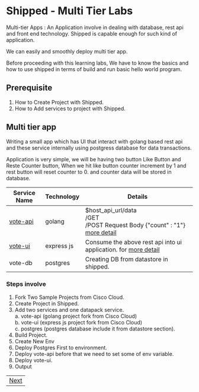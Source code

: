 # Shipped - Multi Tier Labs

Multi-tier Apps : An Application involve in dealing with database, rest api and front end technology. Shipped is capable enough for such kind of application.

We can easily and smoothly deploy multi tier app.

Before proceeding with this learning labs, We have to know the basics and how to use shipped in terms of build and run basic hello world program.

## Prerequisite

1. How to Create Project with Shipped.
2. How to Add services to project with Shipped.

## Multi tier app

Writing a small app which has UI that interact with golang based rest api and these service internally using postgress database for data transactions.

Application is very simple, we will be having two button Like Button and Reste Counter button, When we hit like button counter increment by 1 and rest button will reset counter to 0. and counter data will be stored in database.

<table>
<thead>
<th>
	Service Name
</th>
<th>
	Technology
</th>
<th>
Details
</th>
</thead>
<tbody>
<tr>
	<td>
		<a href="https://github.com/CiscoCloud/vote-api" target="_blank">vote-api</a>
	</td>
	<td>
		golang
	</td>
	<td>
		$host_api_url/data<br/>
		/GET <br/>
		/POST
		Request Body {"count" : "1"}<br/>
		<a href="https://github.com/CiscoCloud/vote-api" target="_blank">more detail</a>
	</td>
</tr>
<tr>
	<td>		<a href="https://github.com/CiscoCloud/vote-ui" target="_blank">vote-ui</a></td>
	<td>express js</td>
	<td>Consume the above rest api into ui application. for 		<a href="https://github.com/CiscoCloud/vote-ui" target="_blank">more detail</a></td>
</tr>
<tr>
	<td>vote-db</td>	
	<td>postgres</td>
	<td>Creating DB from datastore in shipped.</td>
</tr>
</tbody>
</table>


### Steps involve

1. Fork Two Sample Projects from Cisco Cloud.
2. Create Project in Shipped.
3. Add two services  and one datapack service.<br/>
	a. vote-api (golang project fork from Cisco Cloud)<br/>
	b. vote-ui (express js project fork from Cisco Cloud)<br/>
	c. postgres (postgres database include it from datastore section).<br/>
4.	Build Project.
5. 	Create New Env
6. 	Deploy Postgres First to environment.
7.	Deploy vote-api before that we need to set some of env variable.
8.	Deploy vote-ui.
9.	Output

<table><tbody><tr>
<td align="right"><a href="2.md">Next</a></td>
</tr></tbody></table>
